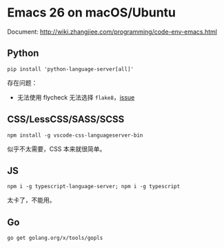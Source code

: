 # Emacs 26 on macOS/Ubuntu

Document: <http://wiki.zhangjiee.com/programming/code-env-emacs.html>

## Python

    pip install 'python-language-server[all]'


存在问题：

- 无法使用 flycheck 无法选择 `flake8`，[issue](https://github.com/emacs-lsp/lsp-mode/issues/746)

## CSS/LessCSS/SASS/SCSS

	npm install -g vscode-css-languageserver-bin

似乎不太需要，CSS 本来就很简单。

## JS

	npm i -g typescript-language-server; npm i -g typescript

太卡了，不能用。

## Go

    go get golang.org/x/tools/gopls
